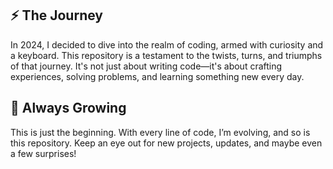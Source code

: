 ## ⚡ The Journey

In 2024, I decided to dive into the realm of coding, armed with curiosity and a keyboard. This repository is a testament to the twists, turns, and triumphs of that journey. It's not just about writing code—it's about crafting experiences, solving problems, and learning something new every day.

## 🌱 Always Growing

This is just the beginning. With every line of code, I’m evolving, and so is this repository. Keep an eye out for new projects, updates, and maybe even a few surprises!

